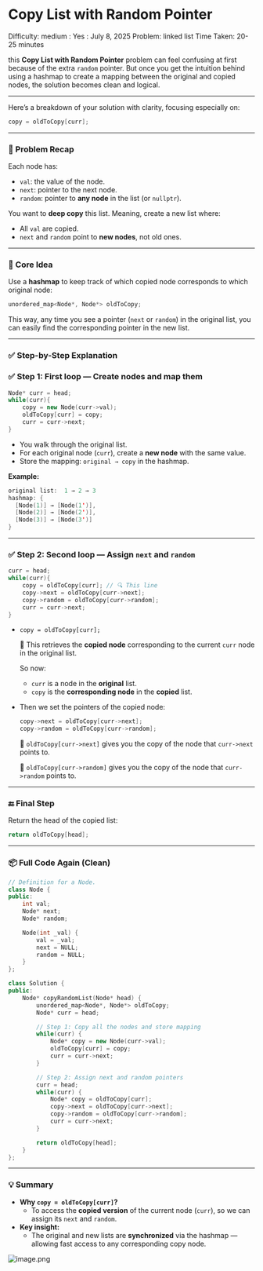 # Copy List with Random Pointer

Difficulty: medium
 : Yes
: July 8, 2025
Problem: linked list
Time Taken: 20-25 minutes

this **Copy List with Random Pointer** problem can feel confusing at first because of the extra `random` pointer. But once you get the intuition behind using a hashmap to create a mapping between the original and copied nodes, the solution becomes clean and logical.

---

Here’s a breakdown of your solution with clarity, focusing especially on:

```cpp
copy = oldToCopy[curr];

```

---

### 🔁 Problem Recap

Each node has:

- `val`: the value of the node.
- `next`: pointer to the next node.
- `random`: pointer to **any node** in the list (or `nullptr`).

You want to **deep copy** this list. Meaning, create a new list where:

- All `val` are copied.
- `next` and `random` point to **new nodes**, not old ones.

---

### 🧠 Core Idea

Use a **hashmap** to keep track of which copied node corresponds to which original node:

```cpp
unordered_map<Node*, Node*> oldToCopy;

```

This way, any time you see a pointer (`next` or `random`) in the original list, you can easily find the corresponding pointer in the new list.

---

### ✅ Step-by-Step Explanation

### ✅ Step 1: First loop — Create nodes and map them

```cpp
Node* curr = head;
while(curr){
    copy = new Node(curr->val);
    oldToCopy[curr] = copy;
    curr = curr->next;
}

```

- You walk through the original list.
- For each original node (`curr`), create a **new node** with the same value.
- Store the mapping: `original → copy` in the hashmap.

**Example:**

```cpp
original list:  1 → 2 → 3
hashmap: {
  [Node(1)] → [Node(1')],
  [Node(2)] → [Node(2')],
  [Node(3)] → [Node(3')]
}

```

---

### ✅ Step 2: Second loop — Assign `next` and `random`

```cpp
curr = head;
while(curr){
    copy = oldToCopy[curr]; // 🔍 This line
    copy->next = oldToCopy[curr->next];
    copy->random = oldToCopy[curr->random];
    curr = curr->next;
}

```

- `copy = oldToCopy[curr];`
    
    🔹 This retrieves the **copied node** corresponding to the current `curr` node in the original list.
    
    So now:
    
    - `curr` is a node in the **original** list.
    - `copy` is the **corresponding node** in the **copied** list.
- Then we set the pointers of the copied node:
    
    ```cpp
    copy->next = oldToCopy[curr->next];
    copy->random = oldToCopy[curr->random];
    
    ```
    
    🔹 `oldToCopy[curr->next]` gives you the copy of the node that `curr->next` points to.
    
    🔹 `oldToCopy[curr->random]` gives you the copy of the node that `curr->random` points to.
    

---

### 🔚 Final Step

Return the head of the copied list:

```cpp
return oldToCopy[head];

```

---

### 📦 Full Code Again (Clean)

```cpp
// Definition for a Node.
class Node {
public:
    int val;
    Node* next;
    Node* random;

    Node(int _val) {
        val = _val;
        next = NULL;
        random = NULL;
    }
};

class Solution {
public:
    Node* copyRandomList(Node* head) {
        unordered_map<Node*, Node*> oldToCopy;
        Node* curr = head;

        // Step 1: Copy all the nodes and store mapping
        while(curr) {
            Node* copy = new Node(curr->val);
            oldToCopy[curr] = copy;
            curr = curr->next;
        }

        // Step 2: Assign next and random pointers
        curr = head;
        while(curr) {
            Node* copy = oldToCopy[curr];
            copy->next = oldToCopy[curr->next];
            copy->random = oldToCopy[curr->random];
            curr = curr->next;
        }

        return oldToCopy[head];
    }
};

```

---

### 💡 Summary

- **Why `copy = oldToCopy[curr]`?**
    - To access the **copied version** of the current node (`curr`), so we can assign its `next` and `random`.
- **Key insight:**
    - The original and new lists are **synchronized** via the hashmap — allowing fast access to any corresponding copy node.

![image.png](Copy%20List%20with%20Random%20Pointer%2022a4bd6c301480a6b700c33ce30c42ba/image.png)